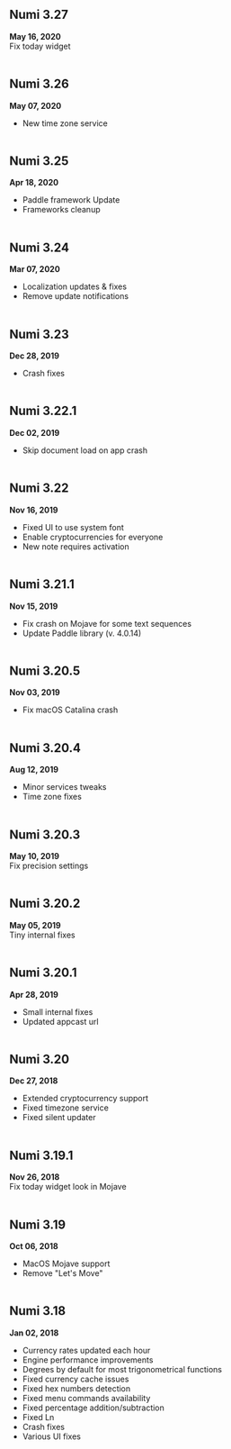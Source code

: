 ## Numi 3.27 
**May 16, 2020**
<br>
Fix today widget
<br><br>

## Numi 3.26 
**May 07, 2020**
<br>
* New time zone service
<br><br>

## Numi 3.25 
**Apr 18, 2020**
<br>
- Paddle framework Update
- Frameworks cleanup
<br><br>

## Numi 3.24 
**Mar 07, 2020**
<br>
- Localization updates & fixes
- Remove update notifications
<br><br>

## Numi 3.23 
**Dec 28, 2019**
<br>
- Crash fixes
<br><br>

## Numi 3.22.1 
**Dec 02, 2019**
<br>
- Skip document load on app crash
<br><br>

## Numi 3.22 
**Nov 16, 2019**
<br>
- Fixed UI to use system font
- Enable cryptocurrencies for everyone
- New note requires activation
<br><br>

## Numi 3.21.1 
**Nov 15, 2019**
<br>
- Fix crash on Mojave for some text sequences
- Update Paddle library (v. 4.0.14)
<br><br>

## Numi 3.20.5 
**Nov 03, 2019**
<br>
- Fix macOS Catalina crash
<br><br>

## Numi 3.20.4 
**Aug 12, 2019**
<br>
- Minor services tweaks
- Time zone fixes
<br><br>

## Numi 3.20.3 
**May 10, 2019**
<br>
Fix precision settings
<br><br>

## Numi 3.20.2 
**May 05, 2019**
<br>
Tiny internal fixes
<br><br>

## Numi 3.20.1 
**Apr 28, 2019**
<br>
* Small internal fixes
* Updated appcast url
<br><br>

## Numi  3.20
**Dec 27, 2018**
<br>
- Extended cryptocurrency support
- Fixed timezone service
- Fixed silent updater
<br><br>

## Numi 3.19.1
**Nov 26, 2018**
<br>
Fix today widget look in Mojave
<br><br>

## Numi 3.19
**Oct 06, 2018**
<br>
- MacOS Mojave support
- Remove "Let's Move"
<br><br>

## Numi 3.18
**Jan 02, 2018**
<br>
- Currency rates updated each hour
- Engine performance improvements
- Degrees by default for most trigonometrical functions
- Fixed currency cache issues
- Fixed hex numbers detection
- Fixed menu commands availability
- Fixed percentage addition/subtraction
- Fixed Ln
- Crash fixes
- Various UI fixes
<br><br>

